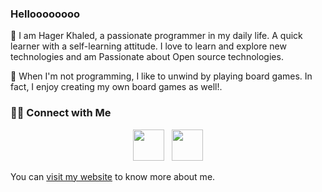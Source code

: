 <div>
  <h3>Helloooooooo</h3>
  <p> 🧛 
  I am Hager Khaled, a passionate programmer in my daily life.
  A quick learner with a self-learning attitude.
  I love to learn and explore new technologies and am Passionate about Open source technologies.
  </p>
  <p>🎲 When I'm not programming, I like to unwind by playing board games. In fact, I enjoy creating my own board games as well!.</p>
  <h3>🤝🏻 Connect with Me</h3>
  <p align="center">
    &nbsp;
    <a href="https://www.linkedin.com/in/hager-khaled/" target="_blank" rel="noopener noreferrer"><img src="https://img.icons8.com/plasticine/100/000000/linkedin.png" width="50" /></a>
    &nbsp;
    <a href="mailto:hagerk720@gmail.com" target="_blank" rel="noopener noreferrer"><img src="https://img.icons8.com/plasticine/100/000000/gmail.png" width="50" /></a>
    &nbsp;
  </p>
  <p>You can <a href="https://hager-khaled.web.app/" target="_blank" rel="noopener noreferrer">visit my website</a> to know more about me.</p>
</div>


